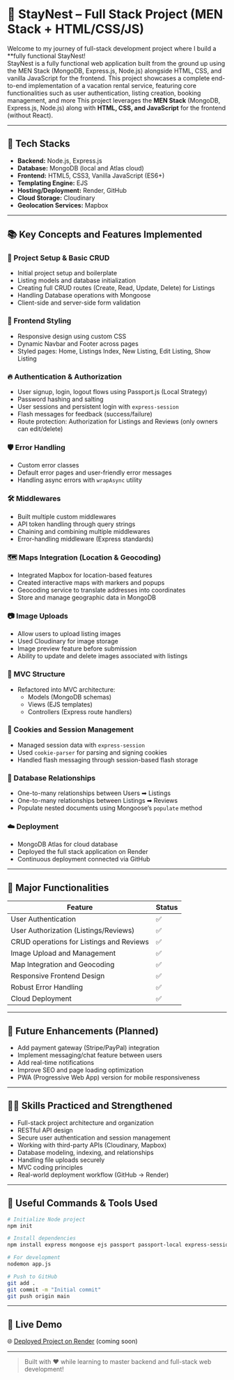 # 🏡 StayNest – Full Stack Project (MEN Stack + HTML/CSS/JS)

Welcome to my journey of full-stack development project where I build a **fully functional StayNest!  
StayNest is a fully functional web application built from the ground up using the MEN Stack (MongoDB, Express.js, Node.js) alongside HTML, CSS, and vanilla JavaScript for the frontend. This project showcases a complete end-to-end implementation of a vacation rental service, featuring core functionalities such as user authentication, listing creation, booking management, and more
This project leverages the **MEN Stack** (MongoDB, Express.js, Node.js) along with **HTML, CSS, and JavaScript** for the frontend (without React).

---

## 🚀 Tech Stacks

- **Backend:** Node.js, Express.js
- **Database:** MongoDB (local and Atlas cloud)
- **Frontend:** HTML5, CSS3, Vanilla JavaScript (ES6+)
- **Templating Engine:** EJS
- **Hosting/Deployment:** Render, GitHub
- **Cloud Storage:** Cloudinary
- **Geolocation Services:** Mapbox

---

## 📚 Key Concepts and Features Implemented

### 🔧 Project Setup & Basic CRUD
- Initial project setup and boilerplate
- Listing models and database initialization
- Creating full CRUD routes (Create, Read, Update, Delete) for Listings
- Handling Database operations with Mongoose
- Client-side and server-side form validation

### 🎨 Frontend Styling
- Responsive design using custom CSS
- Dynamic Navbar and Footer across pages
- Styled pages: Home, Listings Index, New Listing, Edit Listing, Show Listing

### 🔥 Authentication & Authorization
- User signup, login, logout flows using Passport.js (Local Strategy)
- Password hashing and salting
- User sessions and persistent login with `express-session`
- Flash messages for feedback (success/failure)
- Route protection: Authorization for Listings and Reviews (only owners can edit/delete)

### 🛡️ Error Handling
- Custom error classes
- Default error pages and user-friendly error messages
- Handling async errors with `wrapAsync` utility

### 🛠️ Middlewares
- Built multiple custom middlewares
- API token handling through query strings
- Chaining and combining multiple middlewares
- Error-handling middleware (Express standards)

### 🗺️ Maps Integration (Location & Geocoding)
- Integrated Mapbox for location-based features
- Created interactive maps with markers and popups
- Geocoding service to translate addresses into coordinates
- Store and manage geographic data in MongoDB

### 📷 Image Uploads
- Allow users to upload listing images
- Used Cloudinary for image storage
- Image preview feature before submission
- Ability to update and delete images associated with listings

### 🔄 MVC Structure
- Refactored into MVC architecture:
  - Models (MongoDB schemas)
  - Views (EJS templates)
  - Controllers (Express route handlers)

### 🍪 Cookies and Session Management
- Managed session data with `express-session`
- Used `cookie-parser` for parsing and signing cookies
- Handled flash messaging through session-based flash storage

### 🧩 Database Relationships
- One-to-many relationships between Users ➡ Listings
- One-to-many relationships between Listings ➡ Reviews
- Populate nested documents using Mongoose’s `populate` method

### ☁️ Deployment
- MongoDB Atlas for cloud database
- Deployed the full stack application on Render
- Continuous deployment connected via GitHub

---

## 🎯 Major Functionalities

| Feature                | Status |
|-------------------------|--------|
| User Authentication     | ✅ |
| User Authorization (Listings/Reviews) | ✅ |
| CRUD operations for Listings and Reviews | ✅ |
| Image Upload and Management | ✅ |
| Map Integration and Geocoding | ✅ |
| Responsive Frontend Design | ✅ |
| Robust Error Handling | ✅ |
| Cloud Deployment | ✅ |

---

## 📌 Future Enhancements (Planned)
- Add payment gateway (Stripe/PayPal) integration
- Implement messaging/chat feature between users
- Add real-time notifications
- Improve SEO and page loading optimization
- PWA (Progressive Web App) version for mobile responsiveness

---

## 👨‍💻 Skills Practiced and Strengthened
- Full-stack project architecture and organization
- RESTful API design
- Secure user authentication and session management
- Working with third-party APIs (Cloudinary, Mapbox)
- Database modeling, indexing, and relationships
- Handling file uploads securely
- MVC coding principles
- Real-world deployment workflow (GitHub → Render)

---

## 📎 Useful Commands & Tools Used

```bash
# Initialize Node project
npm init

# Install dependencies
npm install express mongoose ejs passport passport-local express-session connect-flash method-override dotenv multer cloudinary mapbox-gl cookie-parser

# For development
nodemon app.js

# Push to GitHub
git add .
git commit -m "Initial commit"
git push origin main
```

---

## 🚀 Live Demo

🌐 [Deployed Project on Render](#) (coming soon)

---

> Built with ❤️ while learning to master backend and full-stack web development!

